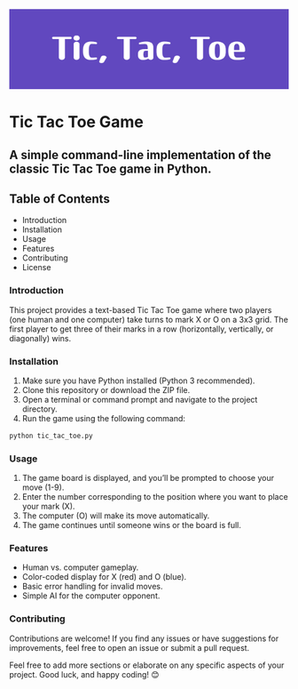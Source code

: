 <img src="images/banner.png">

# Tic Tac Toe Game
## A simple command-line implementation of the classic Tic Tac Toe game in Python.

## Table of Contents
- Introduction
- Installation
- Usage
- Features
- Contributing
- License
### Introduction
This project provides a text-based Tic Tac Toe game where two players (one human and one computer) take turns to mark X or O on a 3x3 grid. The first player to get three of their marks in a row (horizontally, vertically, or diagonally) wins.

### Installation
1. Make sure you have Python installed (Python 3 recommended).
2. Clone this repository or download the ZIP file.
3. Open a terminal or command prompt and navigate to the project directory.
4. Run the game using the following command:
```bash
python tic_tac_toe.py
```

### Usage
1. The game board is displayed, and you’ll be prompted to choose your move (1-9).
2. Enter the number corresponding to the position where you want to place your mark (X).
3. The computer (O) will make its move automatically.
4. The game continues until someone wins or the board is full.
### Features
- Human vs. computer gameplay.
- Color-coded display for X (red) and O (blue).
- Basic error handling for invalid moves.
- Simple AI for the computer opponent.
### Contributing
Contributions are welcome! If you find any issues or have suggestions for improvements, feel free to open an issue or submit a pull request.

Feel free to add more sections or elaborate on any specific aspects of your project. Good luck, and happy coding! 😊